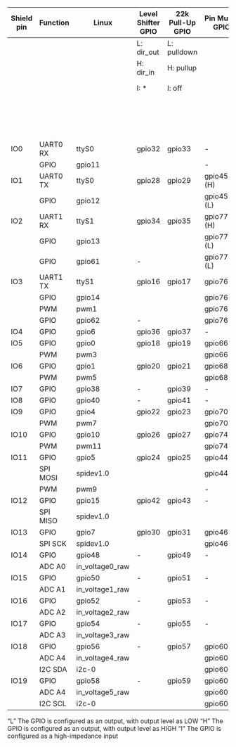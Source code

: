 | Shield pin | Function | Linux           | Level Shifter GPIO | 22k Pull-Up GPIO | Pin Mux 1 GPIO | Pin Mux 2 GPIO | Interrupt modes |
|------------|----------|-----------------|--------------------|------------------|----------------|----------------|-----------------|
|            |          |                 | L: dir_out         | L: pulldown      |                |                | L: low-level    |
|            |          |                 | H: dir_in          | H: pullup        |                |                | H:high-level    |
|            |          |                 | I: *               | I: off           |                |                | R:rising-edge   |
|            |          |                 |                    |                  |                |                | F:falling-edge  |
|            |          |                 |                    |                  |                |                | B:both edges    |
| IO0        | UART0 RX | ttyS0           | gpio32             | gpio33           | -              | -              | -               |
|            | GPIO     | gpio11          |                    |                  | -              | -              | L/H/R/F         |
| IO1        | UART0 TX | ttyS0           | gpio28             | gpio29           | gpio45 (H)     | -              | -               |
|            | GPIO     | gpio12          |                    |                  | gpio45 (L)     | -              | L/H/R/F         |
| IO2        | UART1 RX | ttyS1           | gpio34             | gpio35           | gpio77 (H)     | -              |                 |
|            | GPIO     | gpio13          |                    |                  | gpio77 (L)     | -              | L/H/R/F         |
|            | GPIO     | gpio61          | -                  |                  | gpio77 (L)     | -              | R/F/B           |
| IO3        | UART1 TX | ttyS1           | gpio16             | gpio17           | gpio76(H)      | -              | -               |
|            | GPIO     | gpio14          |                    |                  | gpio76(L)      | gpio64(L)      | L/H/R/F         |
|            | PWM      | pwm1            |                    |                  | gpio76(L)      | gpio64(H)      | -               |
|            | GPIO     | gpio62          | -                  |                  | gpio76(L)      | gpio64(L)      | R/F/B           |
| IO4        | GPIO     | gpio6           | gpio36             | gpio37           | -              | -              | R/F/B           |
| IO5        | GPIO     | gpio0           | gpio18             | gpio19           | gpio66(L)      | -              | R/F/B           |
|            | PWM      | pwm3            |                    |                  | gpio66(H)      | -              | -               |
| IO6        | GPIO     | gpio1           | gpio20             | gpio21           | gpio68(L)      | -              | R/F/B           |
|            | PWM      | pwm5            |                    |                  | gpio68(H)      | -              | -               |
| IO7        | GPIO     | gpio38          | -                  | gpio39           | -              | -              | -               |
| IO8        | GPIO     | gpio40          | -                  | gpio41           | -              | -              | -               |
| IO9        | GPIO     | gpio4           | gpio22             | gpio23           | gpio70(L)      | -              | R/F/B           |
|            | PWM      | pwm7            |                    |                  | gpio70(L)      | -              | -               |
| IO10       | GPIO     | gpio10          | gpio26             | gpio27           | gpio74(L)      | -              | L/H/R/F         |
|            | PWM      | pwm11           |                    |                  | gpio74(H)      | -              | -               |
| IO11       | GPIO     | gpio5           | gpio24             | gpio25           | gpio44(L)      | gpio72(L)      | R/F/B           |
|            | SPI MOSI | spidev1.0       |                    |                  | gpio44(H)      | gpio72(L)      | -               |
|            | PWM      | pwm9            |                    |                  | -              | gpio72(H)      | -               |
| IO12       | GPIO     | gpio15          | gpio42             | gpio43           | -              | -              | L/H/R/F         |
|            | SPI MISO | spidev1.0       |                    |                  |                |                | -               |
| IO13       | GPIO     | gpio7           | gpio30             | gpio31           | gpio46(L)      | -              | R/F/B           |
|            | SPI SCK  | spidev1.0       |                    |                  | gpio46(H)      | -              | -               |
| IO14       | GPIO     | gpio48          | -                  | gpio49           | -              | -              | R/F/B           |
|            | ADC A0   | in_voltage0_raw |                    |                  |                |                | -               |
| IO15       | GPIO     | gpio50          | -                  | gpio51           | -              | -              | R/F/B           |
|            | ADC A1   | in_voltage1_raw |                    |                  |                |                | -               |
| IO16       | GPIO     | gpio52          | -                  | gpio53           | -              | -              | R/F/B           |
|            | ADC A2   | in_voltage2_raw |                    |                  |                |                | -               |
| IO17       | GPIO     | gpio54          | -                  | gpio55           | -              | -              | R/F/B           |
|            | ADC A3   | in_voltage3_raw |                    |                  |                |                | -               |
| IO18       | GPIO     | gpio56          | -                  | gpio57           | gpio60(H)      | gpio78(H)      | R/F/B           |
|            | ADC A4   | in_voltage4_raw |                    |                  | gpio60(H)      | gpio78(L)      | -               |
|            | I2C SDA  | i2c-0           |                    |                  | gpio60(L)      | -              | -               |
| IO19       | GPIO     | gpio58          | -                  | gpio59           | gpio60(H)      | gpio79(H)      | R/F/B           |
|            | ADC A4   | in_voltage5_raw |                    |                  | gpio60(H)      | gpio79(L)      | -               |
|            | I2C SCL  | i2c-0           |                    |                  | gpio60(L)      | -              | -               |

“L” The GPIO is configured as an output, with output level as LOW
“H” The GPIO is configured as an output, with output level as HIGH
“I” The GPIO is configured as a high-impedance input
